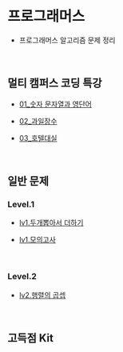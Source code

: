 # 프로그래머스

- 프로그래머스 알고리즘 문제 정리

<br>

## 멀티 캠퍼스 코딩 특강

- [01\_숫자 문자열과 영단어](https://github.com/hellokorea/algorithm-baekjoon-Java/blob/main/%ED%94%84%EB%A1%9C%EA%B7%B8%EB%9E%98%EB%A8%B8%EC%8A%A4/%EB%A9%80%ED%8B%B0%EC%BA%A0%ED%8D%BC%EC%8A%A4_%EC%BD%94%EB%94%A9%ED%8A%B9%EA%B0%95/_1%EB%B2%88%EB%AC%B8%EC%A0%9C/_01_%EC%88%AB%EC%9E%90%EB%AC%B8%EC%9E%90%EC%97%B4%EA%B3%BC%EC%98%81%EB%8B%A8%EC%96%B4.java)

- [02\_과일장수](https://github.com/hellokorea/algorithm-baekjoon-Java/blob/main/%ED%94%84%EB%A1%9C%EA%B7%B8%EB%9E%98%EB%A8%B8%EC%8A%A4/%EB%A9%80%ED%8B%B0%EC%BA%A0%ED%8D%BC%EC%8A%A4_%EC%BD%94%EB%94%A9%ED%8A%B9%EA%B0%95/_2%EB%B2%88%EB%AC%B8%EC%A0%9C/_02_%EA%B3%BC%EC%9D%BC%EC%9E%A5%EC%88%98.java)

- [03\_호텔대실](https://github.com/hellokorea/algorithm-baekjoon-Java/blob/main/%ED%94%84%EB%A1%9C%EA%B7%B8%EB%9E%98%EB%A8%B8%EC%8A%A4/%EB%A9%80%ED%8B%B0%EC%BA%A0%ED%8D%BC%EC%8A%A4_%EC%BD%94%EB%94%A9%ED%8A%B9%EA%B0%95/_3%EB%B2%88%EB%AC%B8%EC%A0%9C/_03_%ED%98%B8%ED%85%94%EB%8C%80%EC%8B%A4.java)

<br>

## 일반 문제

### Level.1
- [lv1.두개뽑아서 더하기](https://github.com/hellokorea/algorithm-Java/blob/main/%ED%94%84%EB%A1%9C%EA%B7%B8%EB%9E%98%EB%A8%B8%EC%8A%A4/Levle_1/%EB%91%90%EA%B0%9C%EB%BD%91%EC%95%84%EC%84%9C%EB%8D%94%ED%95%98%EA%B8%B0_%EC%A0%95%EB%A0%AC.java)

- [lv1.모의고사](https://github.com/hellokorea/algorithm-Java/blob/main/%ED%94%84%EB%A1%9C%EA%B7%B8%EB%9E%98%EB%A8%B8%EC%8A%A4/Levle_1/%EB%AA%A8%EC%9D%98%EA%B3%A0%EC%82%AC_%EC%99%84%EC%A0%84%ED%83%90%EC%83%89.java)

<br>

### Level.2
- [lv2.행렬의 곱셉](https://github.com/hellokorea/algorithm-Java/blob/main/%ED%94%84%EB%A1%9C%EA%B7%B8%EB%9E%98%EB%A8%B8%EC%8A%A4/Level_2/%ED%96%89%EB%A0%AC%EC%9D%98%EA%B3%B1%EC%85%89.java)

<br>

## 고득점 Kit
